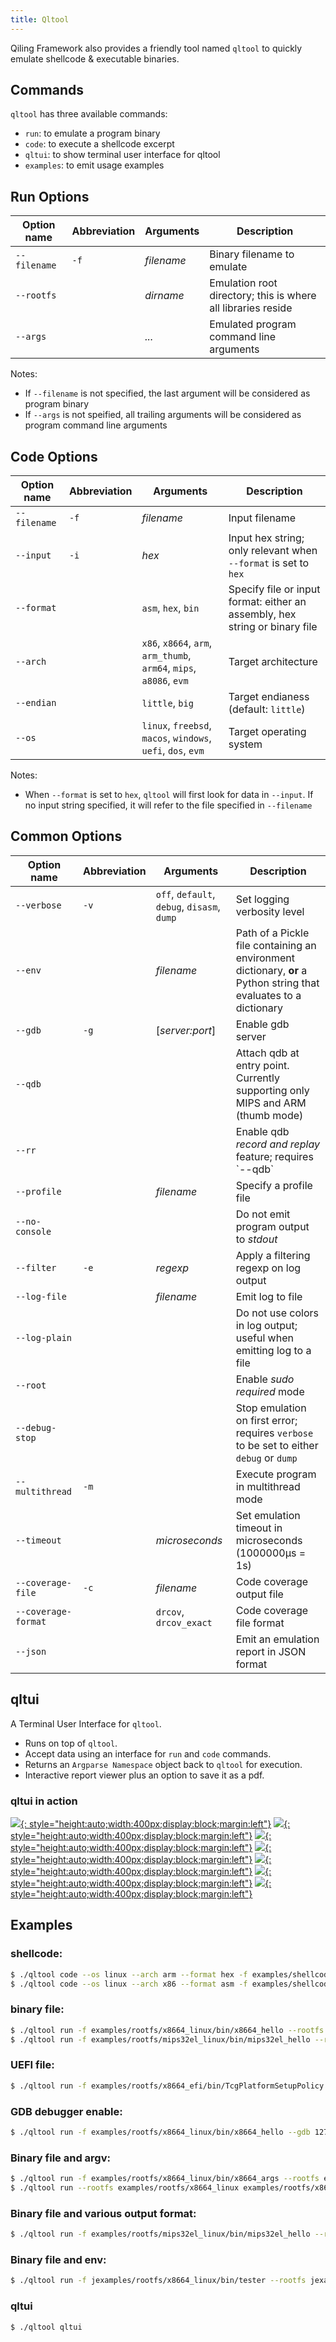 ```yaml
---
title: Qltool
---
```


Qiling Framework also provides a friendly tool named `qltool` to quickly emulate shellcode & executable binaries.

## Commands
`qltool` has three available commands:
- `run`: to emulate a program binary
- `code`: to execute a shellcode excerpt
- `qltui`: to show terminal user interface for qltool
- `examples`: to emit usage examples

## Run Options
<table>
    <thead>
        <tr>
            <th>Option name</th>
            <th>Abbreviation</th>
            <th>Arguments</th>
            <th>Description</th>
        </tr>
    </thead>
    <tbody>
        <tr>
            <td><code>--filename</code></td>
            <td><code>-f</code></td>
            <td><i>filename</i></td>
            <td>Binary filename to emulate</td>
        </tr>
        <tr>
            <td><code>--rootfs</code></td>
            <td></td>
            <td><i>dirname</i></td>
            <td>Emulation root directory; this is where all libraries reside</td>
        </tr>
        <tr>
            <td><code>--args</code></td>
            <td></td>
            <td><i>...</i></td>
            <td>Emulated program command line arguments</td>
        </tr>
    </tbody>
</table>

Notes:
- If `--filename` is not specified, the last argument will be considered as program binary
- If `--args` is not speified, all trailing arguments will be considered as program command line arguments

## Code Options
<table>
    <thead>
        <tr>
            <th>Option name</th>
            <th>Abbreviation</th>
            <th>Arguments</th>
            <th>Description</th>
        </tr>
    </thead>
    <tbody>
        <tr>
            <td><code>--filename</code></td>
            <td><code>-f</code></td>
            <td><i>filename</i></td>
            <td>Input filename</td>
        </tr>
        <tr>
            <td><code>--input</code></td>
            <td><code>-i</code></td>
            <td><i>hex</i></td>
            <td>Input hex string; only relevant when <code>--format</code> is set to <code>hex</code></td>
        </tr>
        <tr>
            <td><code>--format</code></td>
            <td></td>
            <td>
                <code>asm</code>,
                <code>hex</code>,
                <code>bin</code>
            </td>
            <td>Specify file or input format: either an assembly, hex string or binary file</td>
        </tr>
        <tr>
            <td><code>--arch</code></td>
            <td></td>
            <td>
                <code>x86</code>,
                <code>x8664</code>,
                <code>arm</code>,
                <code>arm_thumb</code>,
                <code>arm64</code>,
                <code>mips</code>,
                <code>a8086</code>,
                <code>evm</code>
            </td>
            <td>Target architecture</td>
        </tr>
        <tr>
            <td><code>--endian</code></td>
            <td></td>
            <td>
                <code>little</code>,
                <code>big</code>
            </td>
            <td>Target endianess (default: <code>little</code>)</td>
        </tr>
        <tr>
            <td><code>--os</code></td>
            <td></td>
            <td>
                <code>linux</code>,
                <code>freebsd</code>,
                <code>macos</code>,
                <code>windows</code>,
                <code>uefi</code>,
                <code>dos</code>,
                <code>evm</code>
            </td>
            <td>Target operating system</td>
        </tr>
    </tbody>
</table>

Notes:
- When `--format` is set to `hex`, `qltool` will first look for data in `--input`. If no input string specified, it will refer to the file specified in `--filename`

## Common Options
<table>
    <thead>
        <tr>
            <th>Option name</th>
            <th>Abbreviation</th>
            <th>Arguments</th>
            <th>Description</th>
        </tr>
    </thead>
    <tbody>
        <tr>
            <td><code>--verbose</code></td>
            <td><code>-v</code></td>
            <td>
                <code>off</code>,
                <code>default</code>,
                <code>debug</code>,
                <code>disasm</code>,
                <code>dump</code>
            </td>
            <td>Set logging verbosity level</td>
        </tr>
        <tr>
            <td><code>--env</code></td>
            <td></td>
            <td><i>filename</i></td>
            <td>Path of a Pickle file containing an environment dictionary, <b>or</b> a Python string that evaluates to a dictionary</td>
        </tr>
        <tr>
            <td><code>--gdb</code></td>
            <td><code>-g</code></td>
            <td>[<i>server:port</i>]</td>
            <td>Enable gdb server</td>
        </tr>
        <tr>
            <td><code>--qdb</code></td>
            <td></td>
            <td></td>
            <td>Attach qdb at entry point. Currently supporting only MIPS and ARM (thumb mode)</td>
        </tr>
        <tr>
            <td><code>--rr</code></td>
            <td></td>
            <td></td>
            <td>Enable qdb <i>record and replay</i> feature; requires `--qdb`</td>
        </tr>
        <tr>
            <td><code>--profile</code></td>
            <td></td>
            <td><i>filename</i></td>
            <td>Specify a profile file</td>
        </tr>
        <tr>
            <td><code>--no-console</code></td>
            <td></td>
            <td></td>
            <td>Do not emit program output to <i>stdout</i></td>
        </tr>
        <tr>
            <td><code>--filter</code></td>
            <td><code>-e</code></td>
            <td><i>regexp</i></td>
            <td>Apply a filtering regexp on log output</td>
        </tr>
        <tr>
            <td><code>--log-file</code></td>
            <td></td>
            <td><i>filename</i></td>
            <td>Emit log to file</td>
        </tr>
        <tr>
            <td><code>--log-plain</code></td>
            <td></td>
            <td></td>
            <td>Do not use colors in log output; useful when emitting log to a file</td>
        </tr>
        <tr>
            <td><code>--root</code></td>
            <td></td>
            <td></td>
            <td>Enable <i>sudo required</i> mode</td>
        </tr>
        <tr>
            <td><code>--debug-stop</code></td>
            <td></td>
            <td></td>
            <td>Stop emulation on first error; requires <code>verbose</code> to be set to either <code>debug</code> or <code>dump</code></td>
        </tr>
        <tr>
            <td><code>--multithread</code></td>
            <td><code>-m</code></td>
            <td></td>
            <td>Execute program in multithread mode</td>
        </tr>
        <tr>
            <td><code>--timeout</code></td>
            <td></td>
            <td><i>microseconds</i></td>
            <td>Set emulation timeout in microseconds (1000000μs = 1s)</td>
        </tr>
        <tr>
            <td><code>--coverage-file</code></td>
            <td><code>-c</code></td>
            <td><i>filename</i></td>
            <td>Code coverage output file</td>
        </tr>
        <tr>
            <td><code>--coverage-format</code></td>
            <td></td>
            <td>
                <code>drcov</code>,
                <code>drcov_exact</code>
            </td>
            <td>Code coverage file format</td>
        </tr>
        <tr>
            <td><code>--json</code></td>
            <td></td>
            <td></td>
            <td>Emit an emulation report in JSON format</td>
        </tr>
    </tbody>
</table>

## qltui

A Terminal User Interface for `qltool`.

-   Runs on top of  `qltool`.
-   Accept data using an interface for  `run`  and  `code`  commands.
-   Returns an  `Argparse Namespace`  object back to  `qltool`  for execution.
-   Interactive report viewer plus an option to save it as a pdf.

### qltui in action
[![](img/qltui1.png){: style="height:auto;width:400px;display:block;margin:left"}](img/qltui1.png)
[![](img/qltui2.png){: style="height:auto;width:400px;display:block;margin:left"}](img/qltui2.png)
[![](img/qltui3.png){: style="height:auto;width:400px;display:block;margin:left"}](img/qltui3.png)
[![](img/qltui4.png){: style="height:auto;width:400px;display:block;margin:left"}](img/qltui4.png)
[![](img/qltui5.png){: style="height:auto;width:400px;display:block;margin:left"}](img/qltui5.png)
[![](img/qltui6.png){: style="height:auto;width:400px;display:block;margin:left"}](img/qltui6.png)
[![](img/qltui7.png){: style="height:auto;width:400px;display:block;margin:left"}](img/qltui7.png)

## Examples

### shellcode:

```bash
$ ./qltool code --os linux --arch arm --format hex -f examples/shellcodes/linarm32_tcp_reverse_shell.hex
$ ./qltool code --os linux --arch x86 --format asm -f examples/shellcodes/lin32_execve.asm
```

### binary file:

```bash
$ ./qltool run -f examples/rootfs/x8664_linux/bin/x8664_hello --rootfs  examples/rootfs/x8664_linux/
$ ./qltool run -f examples/rootfs/mips32el_linux/bin/mips32el_hello --rootfs examples/rootfs/mips32el_linux
```

### UEFI file:

```bash
$ ./qltool run -f examples/rootfs/x8664_efi/bin/TcgPlatformSetupPolicy --rootfs examples/rootfs/x8664_efi --env examples/rootfs/x8664_efi/rom2_nvar.pickel
```

### GDB debugger enable:

```bash
$ ./qltool run -f examples/rootfs/x8664_linux/bin/x8664_hello --gdb 127.0.0.1:9999 --rootfs examples/rootfs/x8664_linux
```

### Binary file and argv:

```bash
$ ./qltool run -f examples/rootfs/x8664_linux/bin/x8664_args --rootfs examples/rootfs/x8664_linux --args test1 test2 test3
$ ./qltool run --rootfs examples/rootfs/x8664_linux examples/rootfs/x8664_linux/bin/x8664_args test1 test2 test3
```

### Binary file and various output format:

```bash
$ ./qltool run -f examples/rootfs/mips32el_linux/bin/mips32el_hello --rootfs examples/rootfs/mips32el_linux --verbose disasm
```

### Binary file and env:
```bash
$ ./qltool run -f jexamples/rootfs/x8664_linux/bin/tester --rootfs jexamples/rootfs/x8664_linux --env '{"LD_PRELOAD":"hijack.so"}' --verbose debug
```

### qltui
```bash
$ ./qltool qltui
```

